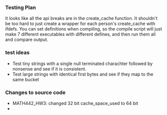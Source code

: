 ### Testing Plan

It looks like all the api breaks are in the create_cache function. It shouldn't be too hard to just create a wrapper for each person's create_cache with ifdefs. You can set definitions when compiling, so the compile script will just make 7 different executables with different defines, and then run them all and compare output.


### test ideas

* Test tiny strings with a single null terminated charachter followed by nonsense and see if it is consistent.
* Test large strings with identical first bytes and see if they map to the same bucket


### Changes to source code

* MATH442_HW3:  changed 32 bit cache_space_used to 64 bit
* 
